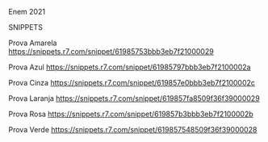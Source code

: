 Enem 2021

SNIPPETS

Prova Amarela
https://snippets.r7.com/snippet/61985753bbb3eb7f21000029

Prova Azul
https://snippets.r7.com/snippet/61985797bbb3eb7f2100002a

Prova Cinza
https://snippets.r7.com/snippet/619857e0bbb3eb7f2100002c

Prova Laranja
https://snippets.r7.com/snippet/619857fa8509f36f39000029

Prova Rosa
https://snippets.r7.com/snippet/619857b3bbb3eb7f2100002b

Prova Verde
https://snippets.r7.com/snippet/619857548509f36f39000028

